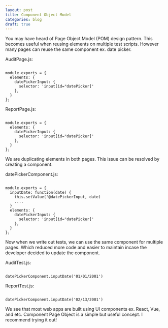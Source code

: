 ```yaml
---
layout: post
title: Component Object Model
categories: blog
draft: true
---
```


You may have heard of Page Object Model (POM) design pattern. This becomes useful when reusing elements on multiple test scripts. However many pages can reuse the same component ex. date picker.

AuditPage.js:
<pre><code>
module.exports = {
  elements: {
    datePickerInput: {
      selector: 'input[id="datePicker]'
    },
  }
};
</code></pre>

ReportPage.js:
<pre><code>
module.exports = {
  elements: {
    datePickerInput: {
      selector: 'input[id="datePicker]'
    },
  }
};
</code></pre>

We are duplicating elements in both pages. This issue can be resolved by creating a component. 

datePickerComponent.js:
<pre><code>
module.exports = {
  inputDate: function(date) {
    this.setValue('@datePickerInput, date)
    ....
  }
  elements: {
    datePickerInput: {
      selector: 'input[id="datePicker]'
    },
  }
};
</code></pre>

Now when we write out tests, we can use the same component for multiple pages. Which reduced more code and easier to maintain incase the developer decided to update the component.

AuditTest.js:
<pre><code>
datePickerComponent.inputDate('01/01/2001')
</code></pre>

ReportTest.js:
<pre><code>
datePickerComponent.inputDate('02/13/2001')
</code></pre>

We see that most web apps are built using UI components ex. React, Vue, and etc. Component Page Object is a simple but useful concept. I recommend trying it out!